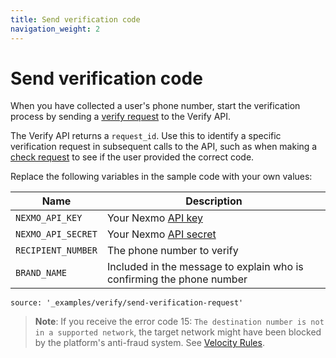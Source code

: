 ```yaml
---
title: Send verification code
navigation_weight: 2
---
```


# Send verification code

When you have collected a user's phone number, start the verification process by sending a [verify request](/api/verify#verify-request) to the Verify API.

The Verify API returns a `request_id`. Use this to identify a specific verification request in subsequent calls to the API, such as when making a [check request](/verify/code-snippets/check-verify-request) to see if the user provided the correct code.

Replace the following variables in the sample code with your own values:

Name | Description
--|--
`NEXMO_API_KEY` | Your Nexmo [API key](https://developer.nexmo.com/concepts/guides/authentication#api-key-and-secret)
`NEXMO_API_SECRET` | Your Nexmo [API secret](https://developer.nexmo.com/concepts/guides/authentication#api-key-and-secret)
`RECIPIENT_NUMBER` | The phone number to verify
`BRAND_NAME` | Included in the message to explain who is confirming the phone number

```code_snippets
source: '_examples/verify/send-verification-request'
```

> **Note**: If you receive the error code 15: `The destination number is not in a supported network`, the target network might have been blocked by the platform's anti-fraud system. See [Velocity Rules](/verify/guides/velocity-rules).
